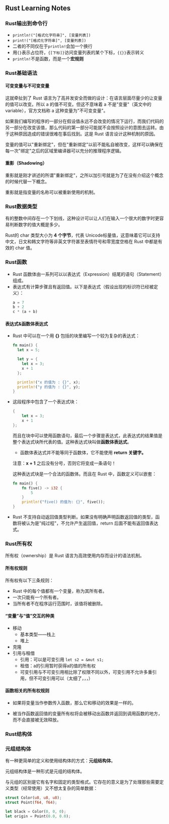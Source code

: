## Rust Learning Notes



### Rust输出到命令行

- `println!("[格式化字符串]", [变量列表])`
- `print!("[格式化字符串]", [变量列表])`
- 二者的不同仅在于`println!`会加一个换行
- 用`{}`表示占位符，`{[下标]}`访问变量列表的某个下标，`{{}}`表示转义
- `println!`不是函数，而是一个**宏规则**

### Rust基础语法

#### 可变变量与不可变变量

这就牵扯到了 Rust 语言为了高并发安全而做的设计：在语言层面尽量少的让变量的值可以改变。所以 a 的值不可变。但这不意味着 a 不是"变量"（英文中的 variable），官方文档称 a 这种变量为"不可变变量"。

如果我们编写的程序的一部分在假设值永远不会改变的情况下运行，而我们代码的另一部分在改变该值，那么代码的第一部分可能就不会按照设计的意图去运转。由于这种原因造成的错误很难在事后找到。这是 Rust 语言设计这种机制的原因。

变量的值可以"重新绑定"，但在"重新绑定"以前不能私自被改变，这样可以确保在每一次"绑定"之后的区域里编译器可以充分的推理程序逻辑。 

#### 重影（Shadowing）

重影就是刚才讲述的所谓"重新绑定"，之所以加引号就是为了在没有介绍这个概念的时候代替一下概念。

重影就是指变量的名称可以被重新使用的机制。



### Rust数据类型

有的整数中间存在一个下划线，这种设计可以让人们在输入一个很大的数字时更容易判断数字的值大概是多少。

Rust的 char 类型大小为 **4 个字节**，代表 Unicode标量值，这意味着它可以支持中文，日文和韩文字符等非英文字符甚至表情符号和零宽度空格在 Rust 中都是有效的 char 值。



### Rust函数

- Rust 函数体由一系列可以以表达式（Expression）结尾的语句（Statement）组成。
- 表达式有计算步骤且有返回值。以下是表达式（假设出现的标识符已经被定义）：
  ```rust
  a = 7
  b + 2
  c * (a + b)
  ```

#### 表达式&函数体表达式

- Rust 中可以在一个用 **{}** 包括的块里编写一个较为复杂的表达式：

  ```rust
  fn main() {
    let x = 5;
  
    let y = {
      let x = 3;
      x + 1
    };
  
    println!("x 的值为 : {}", x);
    println!("y 的值为 : {}", y);
  }
  ```

- 这段程序中包含了一个表达式块：

  ```rust
  {
      let x = 3;
      x + 1
  };
  ```

  而且在块中可以使用函数语句，最后一个步骤是表达式，此表达式的结果值是整个表达式块所代表的值。这种表达式块叫做**函数体表达式**。

  - 函数体表达式并不能等同于函数体，它不能使用 **return** **关键字。**

  注意：**x + 1** 之后没有分号，否则它将变成一条语句！

  这种表达式块是一个合法的函数体。而且在 Rust 中，函数定义可以嵌套：

  ```rust
  fn main() {
      fn five() -> i32 {
          5
      }
      println!("five() 的值为: {}", five());
  }
  ```

- Rust 不支持自动返回值类型判断。如果没有明确声明函数返回值的类型，函数将被认为是"纯过程"，不允许产生返回值，return 后面不能有返回值表达式。

### Rust所有权

所有权（ownership）是 Rust 语言为高效使用内存而设计的语法机制。

#### 所有权规则

所有权有以下三条规则：

- Rust 中的每个值都有一个变量，称为其所有者。
- 一次只能有一个所有者。
- 当所有者不在程序运行范围时，该值将被删除。

#### “变量”与“值”交互的种类

- 移动
  - 基本类型——栈上
  - 堆上
- 克隆
- 引用与租借
  - 引用：可以是可变引用  `let s2 = &mut s1;`
  - 租借：a的引用暂时获得a的值的所有权
  - 可变引用与不可变引用相比除了权限不同以外，可变引用不允许多重引用，但不可变引用可以（太细了，，，）

#### 函数相关的所有权规则

- 如果将变量当作参数传入函数，那么它和移动的效果是一样的。

- 被当作函数返回值的变量所有权将会被移动出函数并返回到调用函数的地方，而不会直接被无效释放。

### Rust结构体

### 元组结构体

有一种更简单的定义和使用结构体的方式：**元组结构体**。

元组结构体是一种形式是元组的结构体。

与元组的区别是它有名字和固定的类型格式。它存在的意义是为了处理那些需要定义类型（经常使用）又不想太复杂的简单数据：

```rust
struct Color(u8, u8, u8);
struct Point(f64, f64);

let black = Color(0, 0, 0);
let origin = Point(0.0, 0.0);
```

